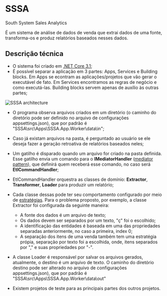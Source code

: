 # SSSA
South System Sales Analytics

É um sistema de análise de dados de venda que extrai dados de uma fonte, transforma-os e produz relatórios baseados nesses dados.

## Descrição técnica

- O sistema foi criado em [.NET Core 3.1](https://dotnet.microsoft.com/download/dotnet-core/3.1);
- É possível separar a aplicação em 3 partes: Apps, Services e Building blocks. Em Apps se econtram as aplicações/projetos que vão gerar o executável de fato.
Em Services encontramos as regras de negócio e como executá-las. Building blocks servem apenas de auxílio às outras partes;

<img src="https://res.cloudinary.com/appinova/image/upload/v1598189940/Pessoal/SSSA.png" alt="SSSA architecture" border="0" />

- O programa observa arquivos criados em um diretório (o caminho do diretório pode ser definido no arquivo de configurações appsettings.json), que por padrão é
"SSSA\src\Apps\SSSA.App.Worker\data\in"; 
- Caso já existam arquivos na pasta, é perguntado ao usuário se ele deseja fazer a geração retroativa de relatórios baseados neles;
- Um gatilho é disparado quando um arquivo for criado na pasta definida. Esse gatilho envia um comando para o **IMediatorHandler** ([mediator pattern](https://pt.wikipedia.org/wiki/Mediator)), que definirá 
quem receberá esse comando, no caso será **EtlCommandHandler**;
- EtlCommandHandler orquestra as classes de domínio: **Extractor**, **Transformer**, **Loader** para produzir um relatório;
- Cada classe dessas pode ter seu comportamento configurado por meio de [estratégias](https://pt.wikipedia.org/wiki/Strategy). Para o problema proposto, por exemplo,
a classe Extractor foi configurada da seguinte maneira:

    - A fonte dos dados é um arquivo de texto;
    - Os dados devem ser separados por um texto, "ç" foi o escolhido;
    - A identificação das entidades é baseada em uma das propriedades separadas anteriormente, no caso a primeira, index 0;
    - A separação dos itens de uma venda também tem uma estratégia própia, separação por texto foi a escolhida, onde, itens separados por "," e suas propriedades por "-".

- A classe Loader é responsável por salvar os arquivos gerados, atualmente, o destino é um arquivo de texto. O caminho do diretório destino pode ser alterado no arquivo de
configurações appsettings.json), que por padrão é "SSSA\src\Apps\SSSA.App.Worker\data\out"
- Existem projetos de teste para as principais partes dos outros projetos.
